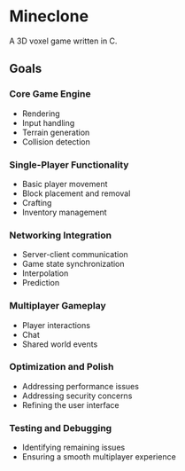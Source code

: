 # Mineclone
A 3D voxel game written in C.

## Goals

### Core Game Engine
- Rendering
- Input handling
- Terrain generation
- Collision detection

### Single-Player Functionality
- Basic player movement
- Block placement and removal
- Crafting
- Inventory management

### Networking Integration
- Server-client communication
- Game state synchronization
- Interpolation
- Prediction

### Multiplayer Gameplay
- Player interactions
- Chat
- Shared world events

### Optimization and Polish
- Addressing performance issues
- Addressing security concerns
- Refining the user interface

### Testing and Debugging
- Identifying remaining issues
- Ensuring a smooth multiplayer experience
